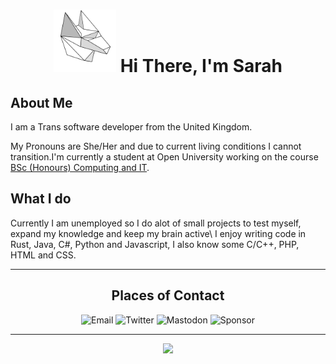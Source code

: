 <div>
    <h1 align=center>
        <img src="https://raw.githubusercontent.com/Master0r0/Master0r0/main/logo.svg" width=100em;>
        Hi There, I'm Sarah
    </h1>
</div>
<h2>About Me</h2>
<p>I am a Trans software developer from the United Kingdom.

My Pronouns are She/Her and due to current living conditions I cannot transition.I'm currently a student at Open University working on the course <a href="http://www.open.ac.uk/courses/computing-it/degrees/bsc-computing-it-q62">BSc (Honours) Computing and IT</a>.</p>
<h2>What I do</h2>
<p>Currently I am unemployed so I do alot of small projects to test myself, expand my knowledge and keep my brain active\
I enjoy writing code in Rust, Java, C#, Python and Javascript, I also know some C/C++, PHP, HTML and CSS.</p>
<hr>
<h2 align=center>Places of Contact</h2>
<div align=center style="text-decoration: none;">
    <a href="mailto:m.sarahgreywolf@outlook.com" style="text-decoration: none;">
        <img src="https://img.shields.io/badge/-Email-grey?style=for-the-badge&logo=Microsoft-Outlook" alt="Email">
    </a>
    <a href="twitter.com/master0" style="text-decoration: none;">
        <img src="https://img.shields.io/badge/-Twitter-grey?style=for-the-badge&logo=Twitter" alt="Twitter">
    </a>
    <a href="mastodon.social/@Master0r0" style="text-decoration: none;">
        <img src="https://img.shields.io/badge/-Mastodon-grey?style=for-the-badge&logo=Mastodon" alt="Mastodon">
    </a>
    <a href="https://github.com/sponsors/Master0r0" style="text-decoration: none;">
        <img src="https://img.shields.io/badge/-Sponsor-grey?style=for-the-badge&logo=Github" alt="Sponsor">
    </a>
</div>
<hr>
<p align=center>
    <a href="https://github-readme-stats.vercel.app/api?username=master0r0&show_icons=true&theme=radical" style="text-decoration: none;"><img src="https://github-readme-stats.vercel.app/api?username=master0r0&show_icons=true&theme=radical"></a>
</p>
